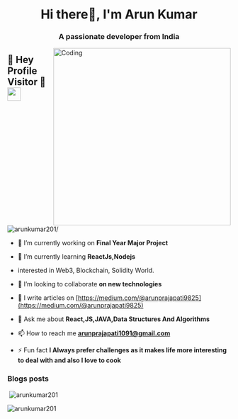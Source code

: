 
<h1 align="center">Hi there👋, I'm Arun Kumar</h1>
<h3 align="center">A passionate  developer from India</h3>
<img align="right" alt="Coding" width="400" src="https://cdn.dribbble.com/users/1162077/screenshots/3848914/programmer.gif">

## :rainbow: Hey Profile Visitor :eyes:<img src="https://raw.githubusercontent.com/iampavangandhi/iampavangandhi/master/gifs/Hi.gif" width="30px">
<p align="left"> <img src=https://komarev.com/ghpvc/?username=arunkumar201
 alt=arunkumar201/></p>

- 🔭 I’m currently working on **Final Year Major Project**

- 🌱 I’m currently learning **ReactJs,Nodejs**
- interested in Web3, Blockchain, Solidity World.

- 👯 I’m looking to collaborate **on new technologies**

- 📝 I write articles on [https://medium.com/@arunprajapati9825](https://medium.com/@arunprajapati9825)

- 💬 Ask me about **React,JS,JAVA,Data Structures And Algorithms**

- 📫 How to reach me **arunprajapati1091@gmail.com**
- ⚡ Fun fact **I Always prefer challenges as it makes life more interesting to deal with and also I love to cook**

### Blogs posts
<!-- BLOG-POST-LIST:START -->
<!-- BLOG-POST-LIST:END -->

<p>&nbsp;<img align="center" src="https://github-readme-stats.vercel.app/api?username=arunkumar201&show_icons=true&locale=en" alt="arunkumar201" /></p>

<p><img align="center" src="https://github-readme-streak-stats.herokuapp.com/?user=arunkumar201&" alt="arunkumar201" /></p>
